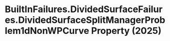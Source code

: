 # BuiltInFailures.DividedSurfaceFailures.DividedSurfaceSplitManagerProblem1dNonWPCurve Property (2025)

﻿
